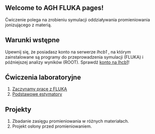 ## Welcome to AGH FLUKA pages!

Ćwiczenie polega na zrobieniu symulacji oddziaływania promieniowania jonizującego z materią.
## Warunki wstępne 
Upewnij się, że posiadasz konto na serwerze *lhcb1* , na którym zainstalowane są programy do przeprowadzenia symulacji (FLUKA) i późniejszej analizy wyników (ROOT). Sprawdź [konto na lhcb1](lhcb1.md)!

## Ćwiczenia laboratoryjne
1. [Zaczynamy pracę z FLUKĄ](start.md)
2. [Podstawowe estymatory](Estymators.md)

## Projekty
1. Zbadanie zasięgu promieniowania w różnych materiałach.
2. Projekt osłony przed promieniowaniem.


